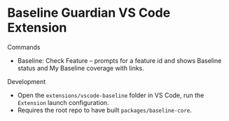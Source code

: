 # Baseline Guardian VS Code Extension

Commands
- Baseline: Check Feature – prompts for a feature id and shows Baseline status and My Baseline coverage with links.

Development
- Open the `extensions/vscode-baseline` folder in VS Code, run the `Extension` launch configuration.
- Requires the root repo to have built `packages/baseline-core`.